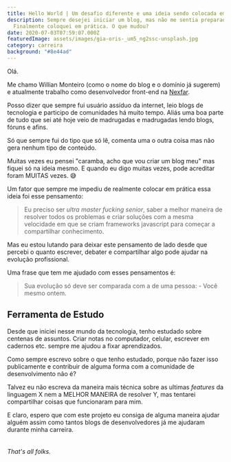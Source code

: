 ```yaml
---
title: Hello World | Um desafio diferente e uma ideia sendo colocada em prática
description: Sempre desejei iniciar um blog, mas não me sentia preparado.
  Finalmente coloquei em prática. O que mudou?
date: 2020-07-03T07:59:07.000Z
featuredImage: assets/images/gia-oris-_um5_ng2ssc-unsplash.jpg
category: carreira
background: "#8e44ad"
---
```

Olá.

Me chamo Willian Monteiro (como o nome do blog e o domínio já sugerem) e atualmente trabalho como desenvolvedor front-end na [Nexfar](https://nexfar.com.br/).

Posso dizer que sempre fui usuário assíduo da internet, leio blogs  de tecnologia e participo de comunidades há muito tempo. Aliás uma boa parte de tudo que sei até hoje veio de madrugadas e madrugadas lendo blogs, fóruns e afins.

Só que sempre fui do tipo que só lê, comenta uma o outra coisa mas não gera nenhum tipo de conteúdo.

Muitas vezes eu pensei "caramba, acho que vou criar um blog meu" mas fiquei só na ideia mesmo. E quando eu digo muitas vezes, pode acreditar foram MUITAS vezes. 😅

Um fator que sempre me impediu de realmente colocar em prática essa ideia foi esse pensamento: 

> Eu preciso ser *ultra master fucking senior*, saber a melhor maneira de resolver todos os problemas e criar soluções com a mesma velocidade em que se criam frameworks javascript para começar a compartilhar conhecimento.

Mas eu estou lutando para deixar este pensamento de lado desde que percebi o quanto escrever, debater e compartilhar algo pode ajudar na evolução profissional.

Uma frase que tem me ajudado com esses pensamentos é:

> Sua evolução só deve ser comparada com a de uma pessoa: - Você mesmo ontem.

## Ferramenta de Estudo

Desde que iniciei nesse mundo da tecnologia, tenho estudado sobre centenas de assuntos. Criar notas no computador, celular, escrever em cadernos etc. sempre me ajudou a fixar aprendizados.

Como sempre escrevo sobre o que tenho estudado, porque não fazer isso publicamente e contribuir de alguma forma com a comunidade de desenvolvimento não é?

Talvez eu não escreva da maneira mais técnica sobre as ultimas *features* da linguagem X nem a MELHOR MANEIRA de resolver Y, mas tentarei compartilhar coisas que funcionaram para mim. 

E claro, espero que com este projeto eu consiga de alguma maneira ajudar alguém assim como tantos blogs de desenvolvedores já me ajudaram durante minha carreira.\
\
\
*That's all folks.*